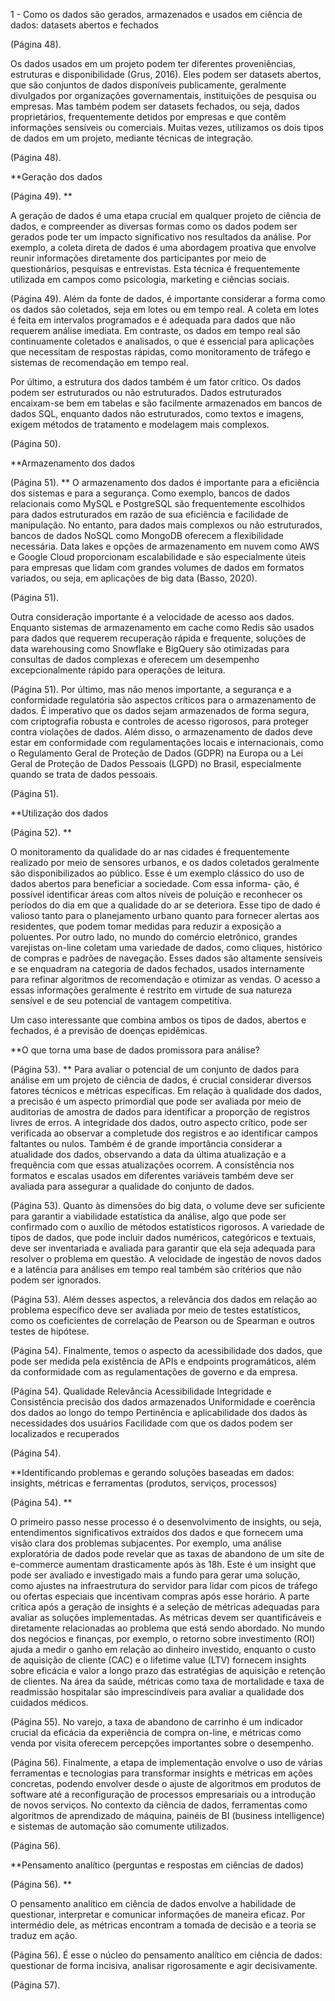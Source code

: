 1 - Como os dados são gerados, armazenados e usados em ciência de dados: datasets abertos e fechados

(Página 48). 

Os dados usados em um projeto podem ter diferentes proveniências, estruturas e disponibilidade (Grus, 2016). Eles podem ser datasets abertos, que são conjuntos de dados disponíveis publicamente, geralmente divulgados por organizações governamentais, instituições de pesquisa ou empresas. Mas também podem ser datasets fechados, ou seja, dados proprietários, frequentemente detidos por empresas e que contêm informações sensíveis ou comerciais. Muitas vezes, utilizamos os dois tipos de dados em um projeto, mediante técnicas de integração.

(Página 48). 

**Geração dos dados

(Página 49). **

A geração de dados é uma etapa crucial em qualquer projeto de ciência de dados, e compreender as diversas formas como os dados podem ser gerados pode ter um impacto significativo nos resultados da análise. Por exemplo, a coleta direta de dados é uma abordagem proativa que envolve reunir informações diretamente dos participantes por meio de questionários, pesquisas e entrevistas. Esta técnica é frequentemente utilizada em campos como psicologia, marketing e ciências sociais.

(Página 49). 
Além da fonte de dados, é importante considerar a forma como os dados são coletados, seja em lotes ou em tempo real. A coleta em lotes é feita em intervalos programados e é adequada para dados que não requerem análise imediata. Em contraste, os dados em tempo real são continuamente coletados e analisados, o que é essencial para aplicações que necessitam de respostas rápidas, como monitoramento de tráfego e sistemas de recomendação em tempo real.


Por último, a estrutura dos dados também é um fator crítico. Os dados podem ser estruturados ou não estruturados. Dados estruturados encaixam-se bem em tabelas e são facilmente armazenados em bancos de dados SQL, enquanto dados não estruturados, como textos e imagens, exigem métodos de tratamento e modelagem mais complexos.

(Página 50). 

**Armazenamento dos dados

(Página 51). **
O armazenamento dos dados é importante para a eficiência dos sistemas e para a segurança. Como exemplo, bancos de dados relacionais como MySQL e PostgreSQL são frequentemente escolhidos para dados estruturados em razão de sua eficiência e facilidade de manipulação. No entanto, para dados mais complexos ou não estruturados, bancos de dados NoSQL como MongoDB oferecem a flexibilidade necessária. Data lakes e opções de armazenamento em nuvem como AWS e Google Cloud proporcionam escalabilidade e são especialmente úteis para empresas que lidam com grandes volumes de dados em formatos variados, ou seja, em aplicações de big data (Basso, 2020).

(Página 51). 

Outra consideração importante é a velocidade de acesso aos dados. Enquanto sistemas de armazenamento em cache como Redis são usados para dados que requerem recuperação rápida e frequente, soluções de data warehousing como Snowflake e BigQuery são otimizadas para consultas de dados complexas e oferecem um desempenho excepcionalmente rápido para operações de leitura.

(Página 51). 
Por último, mas não menos importante, a segurança e a conformidade regulatória são aspectos críticos para o armazenamento de dados. É imperativo que os dados sejam armazenados de forma segura, com criptografia robusta e controles de acesso rigorosos, para proteger contra violações de dados. Além disso, o armazenamento de dados deve estar em conformidade com regulamentações locais e internacionais, como o Regulamento Geral de Proteção de Dados (GDPR) na Europa ou a Lei Geral de Proteção de Dados Pessoais (LGPD) no Brasil, especialmente quando se trata de dados pessoais.

(Página 51). 

**Utilização dos dados

(Página 52). **

O monitoramento da qualidade do ar nas cidades é frequentemente realizado por meio de sensores urbanos, e os dados coletados geralmente são disponibilizados ao público. Esse é um exemplo clássico do uso de dados abertos para beneficiar a sociedade. Com essa informa- ção, é possível identificar áreas com altos níveis de poluição e reconhecer os períodos do dia em que a qualidade do ar se deteriora. Esse tipo de dado é valioso tanto para o planejamento urbano quanto para fornecer alertas aos residentes, que podem tomar medidas para reduzir a exposição a poluentes. Por outro lado, no mundo do comércio eletrônico, grandes varejistas on-line coletam uma variedade de dados, como cliques, histórico de compras e padrões de navegação. Esses dados são altamente sensíveis e se enquadram na categoria de dados fechados, usados internamente para refinar algoritmos de recomendação e otimizar as vendas. O acesso a essas informações geralmente é restrito em virtude de sua natureza sensível e de seu potencial de vantagem competitiva.

Um caso interessante que combina ambos os tipos de dados, abertos e fechados, é a previsão de doenças epidêmicas.

**O que torna uma base de dados promissora para análise?

(Página 53). **
Para avaliar o potencial de um conjunto de dados para análise em um projeto de ciência de dados, é crucial considerar diversos fatores técnicos e métricas específicas. Em relação à qualidade dos dados, a precisão é um aspecto primordial que pode ser avaliada por meio de auditorias de amostra de dados para identificar a proporção de registros livres de erros. A integridade dos dados, outro aspecto crítico, pode ser verificada ao observar a completude dos registros e ao identificar campos faltantes ou nulos. Também é de grande importância considerar a atualidade dos dados, observando a data da última atualização e a frequência com que essas atualizações ocorrem. A consistência nos formatos e escalas usados em diferentes variáveis também deve ser avaliada para assegurar a qualidade do conjunto de dados.

(Página 53). 
Quanto às dimensões do big data, o volume deve ser suficiente para garantir a viabilidade estatística da análise, algo que pode ser confirmado com o auxílio de métodos estatísticos rigorosos. A variedade de tipos de dados, que pode incluir dados numéricos, categóricos e textuais, deve ser inventariada e avaliada para garantir que ela seja adequada para resolver o problema em questão. A velocidade de ingestão de novos dados e a latência para análises em tempo real também são critérios que não podem ser ignorados.

(Página 53). 
Além desses aspectos, a relevância dos dados em relação ao problema específico deve ser avaliada por meio de testes estatísticos, como os coeficientes de correlação de Pearson ou de Spearman e outros testes de hipótese.

(Página 54). 
Finalmente, temos o aspecto da acessibilidade dos dados, que pode ser medida pela existência de APIs e endpoints programáticos, além da conformidade com as regulamentações de governo e da empresa.

(Página 54). 
Qualidade Relevância Acessibilidade Integridade e Consistência precisão dos dados armazenados Uniformidade e coerência dos dados ao longo do tempo Pertinência e aplicabilidade dos dados às necessidades dos usuários Facilidade com que os dados podem ser localizados e recuperados

(Página 54). 

**Identificando problemas e gerando soluções baseadas em dados: insights, métricas e ferramentas (produtos, serviços, processos)

(Página 54). **

O primeiro passo nesse processo é o desenvolvimento de insights, ou seja, entendimentos significativos extraídos dos dados e que fornecem uma visão clara dos problemas subjacentes. Por exemplo, uma análise exploratória de dados pode revelar que as taxas de abandono de um site de e-commerce aumentam drasticamente após às 18h. Este é um insight que pode ser avaliado e investigado mais a fundo para gerar uma solução, como ajustes na infraestrutura do servidor para lidar com picos de tráfego ou ofertas especiais que incentivam compras após esse horário. A parte crítica após a geração de insights é a seleção de métricas adequadas para avaliar as soluções implementadas. As métricas devem ser quantificáveis e diretamente relacionadas ao problema que está sendo abordado. No mundo dos negócios e finanças, por exemplo, o retorno sobre investimento (ROI) ajuda a medir o ganho em relação ao dinheiro investido, enquanto o custo de aquisição de cliente (CAC) e o lifetime value (LTV) fornecem insights sobre eficácia e valor a longo prazo das estratégias de aquisição e retenção de clientes. Na área da saúde, métricas como taxa de mortalidade e taxa de readmissão hospitalar são imprescindíveis para avaliar a qualidade dos cuidados médicos.

(Página 55). 
No varejo, a taxa de abandono de carrinho é um indicador crucial da eficácia da experiência de compra on-line, e métricas como venda por visita oferecem percepções importantes sobre o desempenho.

(Página 56). 
Finalmente, a etapa de implementação envolve o uso de várias ferramentas e tecnologias para transformar insights e métricas em ações concretas, podendo envolver desde o ajuste de algoritmos em produtos de software até a reconfiguração de processos empresariais ou a introdução de novos serviços. No contexto da ciência de dados, ferramentas como algoritmos de aprendizado de máquina, painéis de BI (business intelligence) e sistemas de automação são comumente utilizados.

(Página 56). 

**Pensamento analítico (perguntas e respostas em ciências de dados)

(Página 56). **

O pensamento analítico em ciência de dados envolve a habilidade de questionar, interpretar e comunicar informações de maneira eficaz. Por intermédio dele, as métricas encontram a tomada de decisão e a teoria se traduz em ação.

(Página 56). 
É esse o núcleo do pensamento analítico em ciência de dados: questionar de forma incisiva, analisar rigorosamente e agir decisivamente.

(Página 57). 